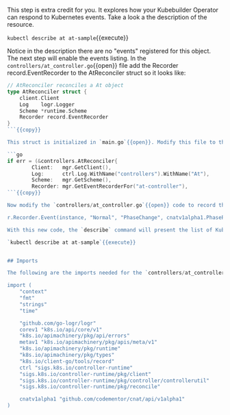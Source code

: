 This step is extra credit for you. It explores how your Kubebuilder Operator can respond to Kubernetes events. Take a look a the description of the resource.

`kubectl describe at at-sample`{{execute}}

Notice in the description there are no "events" registered for this object. The next step will enable the events listing. In the `controllers/at_controller.go`{{open}} file add the Recorder record.EventRecorder to the AtReconciler struct so it looks like:

```go
// AtReconciler reconciles a At object
type AtReconciler struct {
	client.Client
	Log    logr.Logger
	Scheme *runtime.Scheme
	Recorder record.EventRecorder
}
```{{copy}}

This struct is initialized in `main.go`{{open}}. Modify this file to the following:

```go
if err = (&controllers.AtReconciler{
		Client:   mgr.GetClient(),
		Log:      ctrl.Log.WithName("controllers").WithName("At"),
		Scheme:   mgr.GetScheme(),
		Recorder: mgr.GetEventRecorderFor("at-controller"),	
```{{copy}}

Now modify the `controllers/at_controller.go`{{open}} code to record the events for each transition of the phase status. Below is an example of when the phase is set to "Pending".

r.Recorder.Event(instance, "Normal", "PhaseChange", cnatv1alpha1.PhasePending)

With this new code, the `describe` command will present the list of Kubernetes events on related to the resource.

`kubectl describe at at-sample`{{execute}}


## Imports

The following are the imports needed for the `controllers/at_controller.go`{{open}}  for the changes indicated in this lab.

import (
	"context"
	"fmt"
	"strings"
	"time"

	"github.com/go-logr/logr"
	corev1 "k8s.io/api/core/v1"
	"k8s.io/apimachinery/pkg/api/errors"
	metav1 "k8s.io/apimachinery/pkg/apis/meta/v1"
	"k8s.io/apimachinery/pkg/runtime"
	"k8s.io/apimachinery/pkg/types"
	"k8s.io/client-go/tools/record"
	ctrl "sigs.k8s.io/controller-runtime"
	"sigs.k8s.io/controller-runtime/pkg/client"
	"sigs.k8s.io/controller-runtime/pkg/controller/controllerutil"
	"sigs.k8s.io/controller-runtime/pkg/reconcile"

	cnatv1alpha1 "github.com/codementor/cnat/api/v1alpha1"
)
